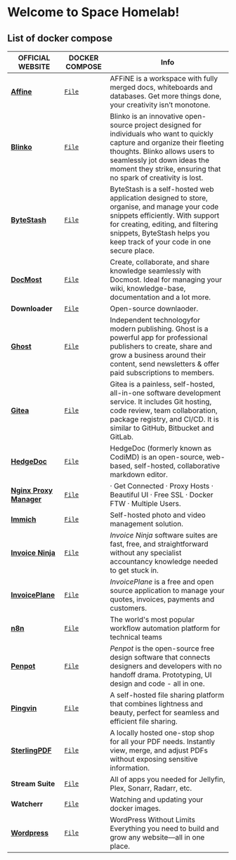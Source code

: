 # Welcome to Space Homelab!
## List of docker compose

| OFFICIAL WEBSITE | DOCKER COMPOSE | Info |
| ---------------- | -------------- | -----|
| **[Affine](https://affine.pro/)**| [`File`](https://github.com/mamaspacetlau/homelab/tree/main/affine) | AFFiNE is a workspace with fully merged docs, whiteboards and databases. Get more things done, your creativity isn’t monotone.|
|[**Blinko**](https://blinko.mintlify.app/introduction)|[`File`](https://github.com/mamaspacetlau/homelab/tree/main/blinko)|Blinko is an innovative open-source project designed for individuals who want to quickly capture and organize their fleeting thoughts. Blinko allows users to seamlessly jot down ideas the moment they strike, ensuring that no spark of creativity is lost.|
| **[ByteStash](https://github.com/jordan-dalby/ByteStash)** | [`File`](https://github.com/mamaspacetlau/homelab/tree/main/bytestash)    | ByteStash is a self-hosted web application designed to store, organise, and manage your code snippets efficiently. With support for creating, editing, and filtering snippets, ByteStash helps you keep track of your code in one secure place. |
| **[DocMost](https://docmost.com/)**| [`File`](https://github.com/mamaspacetlau/homelab/tree/main/docmost)| Create, collaborate, and share knowledge seamlessly with Docmost. Ideal for managing your wiki, knowledge-base, documentation and a lot more.|
| **Downloader**| [`File`](https://github.com/mamaspacetlau/homelab/tree/main/downloader)   | Open-source downlaoder. |
| [**Ghost**](https://ghost.org/)| [`File`](https://github.com/mamaspacetlau/homelab/tree/main/ghost) | Independent technologyfor modern publishing. Ghost is a powerful app for professional publishers to create, share and grow a business around their content, send newsletters & offer paid subscriptions to members.|
|[**Gitea**](https://about.gitea.com/)|[`File`](https://github.com/mamaspacetlau/homelab/tree/main/gitea)|Gitea is a painless, self-hosted, all-in-one software development service. It includes Git hosting, code review, team collaboration, package registry, and CI/CD. It is similar to GitHub, Bitbucket and GitLab.|
| [**HedgeDoc**](https://hedgedoc.org/) | [`File`](https://github.com/mamaspacetlau/homelab/tree/main/hedgedoc)     | HedgeDoc (formerly known as CodiMD) is an open-source, web-based, self-hosted, collaborative markdown editor. |
|[**Nginx Proxy Manager**](https://nginxproxymanager.com)|[`File`](https://(https://github.com/mamaspacetlau/homelab/tree/main/nginx-proxy-manager))|· Get Connected · Proxy Hosts · Beautiful UI · Free SSL · Docker FTW · Multiple Users.|
| [**Immich**](https://immich.app)|[`File`](https://github.com/mamaspacetlau/homelab/tree/main/immich)|Self-hosted photo and video management solution.|
| [**Invoice Ninja**](https://invoiceninja.com)|[`File`](https://)| _Invoice Ninja_ software suites are fast, free, and straightforward without any specialist accountancy knowledge needed to get stuck in.|
| [**InvoicePlane**](https://invoiceplane.com)| [`File`](https://github.com/mamaspacetlau/homelab/tree/main/invoiceplane) | _InvoicePlane_ is a free and open source application to manage your quotes, invoices, payments and customers. |
|[**n8n**](https://n8n.io/)| [`File`](https://github.com/mamaspacetlau/homelab/tree/main/n8n)|The world's most popular workflow automation platform for technical teams|
| [**Penpot**](https://penpot.app) | [`File`](https://github.com/mamaspacetlau/homelab/tree/main/penpot)  | _Penpot_ is the open-source free design software that connects designers and developers with no handoff drama. Prototyping, UI design and code - all in one.|
| [**Pingvin**](https://github.com/stonith404/pingvin-share) | [`File`](https://github.com/mamaspacetlau/homelab/tree/main/pingvin)| A self-hosted file sharing platform that combines lightness and beauty, perfect for seamless and efficient file sharing.|
|[**SterlingPDF**](https://www.stirlingpdf.com/)|[`File`](https://github.com/mamaspacetlau/homelab/tree/main/sterlingpdf)|A locally hosted one-stop shop for all your PDF needs. Instantly view, merge, and adjust PDFs without exposing sensitive information.|
| **Stream Suite** | [`File`](https://github.com/mamaspacetlau/homelab/tree/main/stream-suite) | All of apps you needed for Jellyfin, Plex, Sonarr, Radarr, etc.|
| **Watcherr** | [`File`](https://github.com/mamaspacetlau/homelab/tree/main/watcherr)     | Watching and updating your docker images.|
|[**Wordpress**](https://wordpress.com/)|[`File`](https://github.com/mamaspacetlau/homelab/tree/main/wordpress)|WordPress Without Limits Everything you need to build and grow any website—all in one place.|